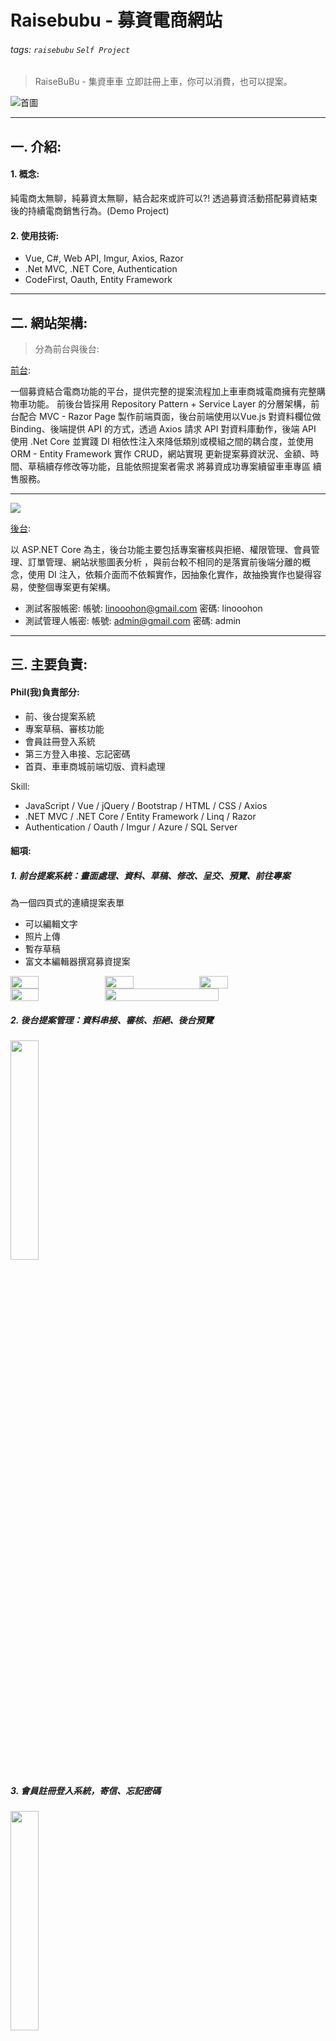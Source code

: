 # Raisebubu - 募資電商網站
###### tags: `raisebubu` `Self Project`

> RaiseBuBu - 集資車車
> 立即註冊上車，你可以消費，也可以提案。


![首圖](https://i.imgur.com/AhB2x97.png)


---


## 一. 介紹:

#### 1. 概念:
純電商太無聊，純募資太無聊，結合起來或許可以?!
透過募資活動搭配募資結束後的持續電商銷售行為。(Demo Project)


#### 2. 使用技術:

- Vue, C#, Web API, Imgur, Axios, Razor
- .Net MVC, .NET Core, Authentication
- CodeFirst, Oauth, Entity Framework

---

## 二. 網站架構:

> 分為前台與後台:

[前台](https://raisebubufront.azurewebsites.net/): 

一個募資結合電商功能的平台，提供完整的提案流程加上車車商城電商擁有完整購物車功能。 前後台皆採用 Repository Pattern + Service Layer 的分層架構，前台配合 MVC - Razor Page 製作前端頁面，後台前端使用以Vue.js 對資料欄位做 Binding、後端提供 API 的方式，透過 Axios 請求 API 對資料庫動作，後端 API 使用 .Net Core 並實踐 DI 相依性注入來降低類別或模組之間的耦合度，並使用 ORM - Entity Framework 實作 CRUD，網站實現 更新提案募資狀況、金額、時間、草稿續存修改等功能，且能依照提案者需求 將募資成功專案續留車車專區 續售服務。

---


![](https://i.imgur.com/oP8LM9S.png)


[後台](https://raisebububack.azurewebsites.net/):

以 ASP.NET Core 為主，後台功能主要包括專案審核與拒絕、權限管理、會員管理、訂單管理、網站狀態圖表分析 ，與前台較不相同的是落實前後端分離的概念，使用 DI 注入，依賴介面而不依賴實作，因抽象化實作，故抽換實作也變得容易，使整個專案更有架構。
- 測試客服帳密:  帳號: linooohon@gmail.com  密碼: linooohon
- 測試管理人帳密: 帳號: admin@gmail.com 密碼: admin


---

## 三. 主要負責:

#### Phil(我)負責部分:
  - 前、後台提案系統
  - 專案草稿、審核功能
  - 會員註冊登入系統
  - 第三方登入串接、忘記密碼
  - 首頁、車車商城前端切版、資料處理


Skill:

- JavaScript / Vue / jQuery / Bootstrap / HTML / CSS / Axios
- .NET MVC / .NET Core / Entity Framework / Linq / Razor
- Authentication / Oauth / Imgur / Azure / SQL Server


#### 細項:

##### 1. 前台提案系統：畫面處理、資料、草稿、修改、呈交、預覽、前往專案

為一個四頁式的連續提案表單
- 可以編輯文字
- 照片上傳
- 暫存草稿
- 富文本編輯器撰寫募資提案


<div style="display: flex; flex-wrap: wrap;">
    <img src="https://i.imgur.com/lLZHMAj.png" width="30%"/>
    <img src="https://i.imgur.com/a7iYGrr.png" width="30%"/>
    <img src="https://i.imgur.com/UXbSAZc.png" width="30%"/>
    <img src="https://i.imgur.com/26iQPDP.png" width="30%"/>
    <img src="https://i.imgur.com/jNNSY12.png" width="60%"/>
</div>


##### 2. 後台提案管理：資料串接、審核、拒絕、後台預覽

<img src="https://i.imgur.com/0IpHizK.png" width="30%"/>


##### 3. 會員註冊登入系統，寄信、忘記密碼

<img src="https://i.imgur.com/HVKkJkw.png" width="30%"/>


##### 4. 第三方登入 Facebook、Google 串接

<img src="https://i.imgur.com/LbYZ4Nf.png" width="30%"/>


##### 5. 首頁、車車商城、提案流程切版、資料處理、搜索功能


<img src="https://i.imgur.com/K8dDUIJ.png" width="30%"/>
<img src="https://i.imgur.com/AhB2x97.png" width="30%"/>


